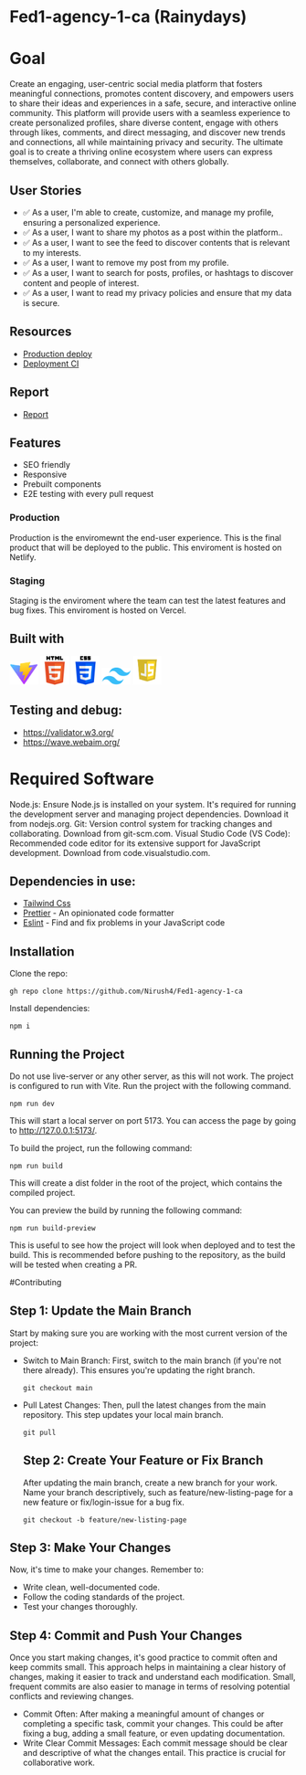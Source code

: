# Fed1-agency-1-ca (Rainydays)

# Goal

Create an engaging, user-centric social media platform that fosters meaningful connections, promotes content discovery, and empowers users to share their ideas and experiences in a safe, secure, and interactive online community. This platform will provide users with a seamless experience to create personalized profiles, share diverse content, engage with others through likes, comments, and direct messaging, and discover new trends and connections, all while maintaining privacy and security. The ultimate goal is to create a thriving online ecosystem where users can express themselves, collaborate, and connect with others globally.

## User Stories

- ✅ As a user, I'm able to create, customize, and manage my profile, ensuring a personalized experience.
- ✅ As a user, I want to share my photos as a post within the platform..
- ✅ As a user, I want to see the feed to discover contents that is relevant to my interests.
- ✅ As a user, I want to remove my post from my profile.
- ✅ As a user, I want to search for posts, profiles, or hashtags to discover content and people of interest.
- ✅ As a user, I want to read my privacy policies and ensure that my data is secure.

## Resources

- [Production deploy](https://squarepumpkin.netlify.app/)
- [Deployment CI](https://app.netlify.com/sites/squarepumpkin/overview)

## Report

- [Report]()

## Features

- SEO friendly
- Responsive
- Prebuilt components
- E2E testing with every pull request

### Production

Production is the enviromewnt the end-user experience. This is the final product that will be deployed to the public. This enviroment is hosted on Netlify.

### Staging

Staging is the enviroment where the team can test the latest features and bug fixes. This enviroment is hosted on Vercel.

## Built with

<img src="/images/vite-logo.png" width="50" height="40"> <img src="/images/html-logo.png" width="50" height="50"> <img src="/images/css-logo.webp" width="50" height="50"> <img src="/images/tailwind-Logo.png" width="50" height="30"> <img src="/images/js-logo.png" width="50" height="50">

## Testing and debug:

- https://validator.w3.org/
- https://wave.webaim.org/

# Required Software

Node.js: Ensure Node.js is installed on your system. It's required for running the development server and managing project dependencies. Download it from nodejs.org.
Git: Version control system for tracking changes and collaborating. Download from git-scm.com.
Visual Studio Code (VS Code): Recommended code editor for its extensive support for JavaScript development. Download from code.visualstudio.com.

## Dependencies in use:

- [Tailwind Css](https://tailwindcss.com)
- [Prettier](https://prettier.io/) - An opinionated code formatter
- [Eslint](https://eslint.org/) - Find and fix problems in your JavaScript code

## Installation

Clone the repo:

```
gh repo clone https://github.com/Nirush4/Fed1-agency-1-ca
```

Install dependencies:

```
npm i
```

## Running the Project

Do not use live-server or any other server, as this will not work. The project is configured to run with Vite. Run the project with the following command.

```
npm run dev
```

This will start a local server on port 5173. You can access the page by going to http://127.0.0.1:5173/.

To build the project, run the following command:

```
npm run build
```

This will create a dist folder in the root of the project, which contains the compiled project.

You can preview the build by running the following command:

```
npm run build-preview
```

This is useful to see how the project will look when deployed and to test the build. This is recommended before pushing to the repository, as the build will be tested when creating a PR.

#Contributing

## Step 1: Update the Main Branch

Start by making sure you are working with the most current version of the project:

- Switch to Main Branch: First, switch to the main branch (if you're not there already). This ensures you're updating the right branch.
  ```
  git checkout main
  ```
- Pull Latest Changes: Then, pull the latest changes from the main repository. This step updates your local main branch.
  ```
  git pull
  ```
  ## Step 2: Create Your Feature or Fix Branch
  After updating the main branch, create a new branch for your work. Name your branch descriptively, such as feature/new-listing-page for a new feature or fix/login-issue for a bug fix.
  ```
  git checkout -b feature/new-listing-page
  ```

## Step 3: Make Your Changes

Now, it's time to make your changes. Remember to:

- Write clean, well-documented code.
- Follow the coding standards of the project.
- Test your changes thoroughly.

## Step 4: Commit and Push Your Changes

Once you start making changes, it's good practice to commit often and keep commits small. This approach helps in maintaining a clear history of changes, making it easier to track and understand each modification. Small, frequent commits are also easier to manage in terms of resolving potential conflicts and reviewing changes.

- Commit Often: After making a meaningful amount of changes or completing a specific task, commit your changes. This could be after fixing a bug, adding a small feature, or even updating documentation.
- Write Clear Commit Messages: Each commit message should be clear and descriptive of what the changes entail. This practice is crucial for collaborative work.
